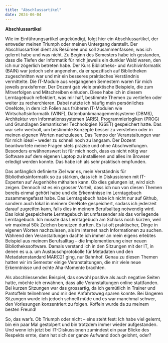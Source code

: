 ```yaml
---
title: "Abschlussartikel"
date: 2024-06-04 
---
```


**Abschlussartikel**

Wie im Einführungsartikel angekündigt, folgt hier ein Abschlussartikel, der entweder meinen Triumph oder meinen Untergang darstellt. Der Abschlussartikel dient als Resümee und soll zusammenfassen, was ich gelernt habe und was nicht. Zu Beginn des Semesters habe ich gestanden, dass die Tiefen der Informatik für mich jeweils ein dunkler Wald waren, den ich nur zögerlich betreten habe. Der Kurs Bibliotheks- und Archivinformatik (BAIN) war jedoch sehr angenehm, da er spezifisch auf Bibliotheken zugeschnitten war und mir ein besseres praktisches Verständnis vermittelte. Die IT-Module aus vergangenen Semestern waren für mich jeweils praxisferner. Der Dozent gab viele praktische Beispiele, die zum Mitverfolgen und Mitschreiben einluden. Diese habe ich in diesem Lerntagebuch reflektiert, was mir half, bestimmte Themen zu vertiefen oder weiter zu recherchieren. Dabei nutzte ich häufig mein persönliches OneNote, in dem ich Folien aus früheren IT-Modulen wie Wirtschaftsinformatik (WINF), Datenbankmanagementsysteme (DBMS), Architektur von Informationssystemen (ARIS), Programmierlogiken (PROG) und Grundlagen Semantischer Technologien (GSET) gespeichert hatte. Das war sehr wertvoll, um bestimmte Konzepte besser zu verstehen oder in meinen eigenen Worten nachzulesen. Das Tempo der Veranstaltungen war für mich ideal – weder zu schnell noch zu langsam. Der Dozent beantwortete meine Fragen stets präzise und ohne Abschweifungen. Besonders erwähnenswert ist für mich noch, dass es nicht nötig war Software auf dem eigenen Laptop zu installieren und alles im Browser erledigt werden konnte. Das habe ich als sehr praktisch empfunden. 

Das anfänglich definierte Ziel war es, mein Verständnis für Bibliotheksinformatik so zu stärken, dass ich in Diskussionen mit IT-Experten auf Augenhöhe mithalten kann. Ob dies gelungen ist, wird sich zeigen. Dennoch ist es ein grosser Vorteil, dass ich nun von diesen Themen bereits einmal gehört habe und die Erkenntnisse im Lerntagebuch zusammengefasst habe. Das Lerntagebuch habe ich nicht nur auf Github, sondern auch lokal in meinem OneNote gespeichert, sodass ich jederzeit darauf zugreifen kann, falls dies in meinem Berufsalltag notwendig wird. Das lokal gespeicherte Lerntagebuch ist umfassender als das vorliegende Lerntagebuch. Ich musste das Lerntagebuch am Schluss noch kürzen, weil wir maximal 50k Zeichen benutzen durften. Es ist oft praktischer, Dinge in eigenen Worten nachzulesen, als im Internet nach Informationen zu suchen. Während den Veranstaltungen dachte ich immer an mein eigens erlebtes Beispiel aus meinem Berufsalltag – die Implementierung einer neuen Bibliothekssoftware. Damals verstand ich in den Sitzungen mit der IT, in denen es u.a. um Austauschprotokolle für Metadaten und den Metadatenstandard MARC21 ging, nur Bahnhof. Genau zu diesen Themen hatten wir im Semester einige Veranstaltungen, die mir viele neue Erkenntnisse und echte Aha-Momente brachten. 

Als abschliessendes Beispiel, das sowohl positive als auch negative Seiten hatte, möchte ich erwähnen, dass alle Veranstaltungen online stattfanden. Bei kurzen Sitzungen war das grossartig, da ich gemütlich in Trainer und Pantoffeln teilnehmen und mir den Anfahrtsweg sparen konnte. Bei längeren Sitzungen wurde ich jedoch schnell müde und es war manchmal schwer, den Vorlesungen konzentriert zu folgen. Koffein wurde da zu meinem besten Freund! 

So, das war’s. Ob Triumph oder nicht – eins steht fest: Ich habe viel gelernt, bin ein paar Mal gestolpert und bin trotzdem immer wieder aufgestanden. Und wenn ich jetzt bei IT-Diskussionen zumindest ein paar Blicke des Respekts ernte, dann hat sich der ganze Aufwand doch gelohnt, oder?

 
